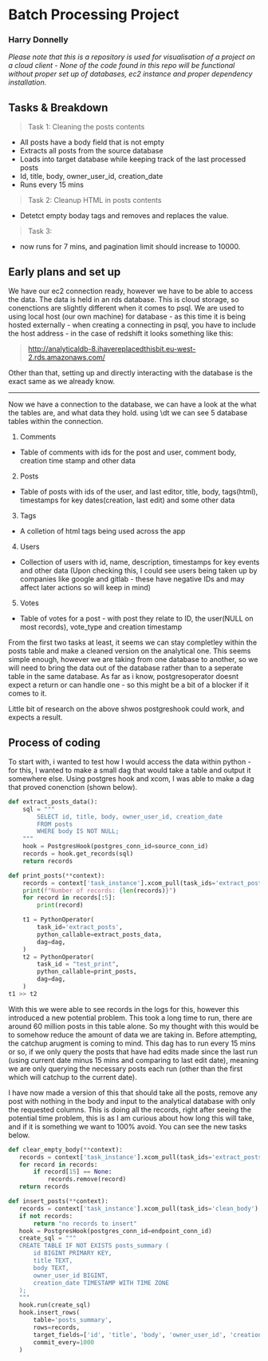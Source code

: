 # Batch Processing Project
### Harry Donnelly
*Please note that this is a repository is used for visualisation of a project on a cloud client - None of the code found in this repo will be functional without proper set up of databases, ec2 instance and proper dependency installation.*

## Tasks & Breakdown

> Task 1: Cleaning the posts contents
- All posts have a body field that is not empty
- Extracts all posts from the source database
- Loads into target database while keeping track of the last processed posts
- Id, title, body, owner_user_id, creation_date
- Runs every 15 mins


> Task 2: Cleanup HTML in posts contents
- Detetct empty boday tags and removes and replaces the value.

> Task 3: 
- now runs for 7 mins, and pagination limit should increase to 10000.

## Early plans and set up

We have our ec2 connection ready, however we have to be able to access the data. The data is held in an rds database. This is cloud storage, so conenctions are slightly different when it comes to psql. We are used to using local host (our own machine) for database - as this time it is being hosted externally - when creating a connecting in psql, you have to include the host address - in the case of redshift it looks something like this:

> http://analyticaldb-8.ihavereplacedthisbit.eu-west-2.rds.amazonaws.com/

Other than that, setting up and directly interacting with the database is the exact same as we already know.

---
Now we have a connection to the database, we can have a look at the what the tables are, and what data they hold. using \dt we can see 5 database tables within the connection.

1. Comments
- Table of comments with ids for the post and user, comment body, creation time stamp and other data
2. Posts
- Table of posts with ids of the user, and last editor, title, body, tags(html), timestamps for key dates(creation, last edit) and some other data
3. Tags
- A colletion of html tags being used across the app
4. Users
- Collection of users with id, name, description, timestamps for key events and other data (Upon checking this, I could see users being taken up by companies like google and gitlab - these have negative IDs and may affect later actions so will keep in mind)
5. Votes
- Table of votes for a post - with post they relate to ID, the user(NULL on most records), vote_type and creation timestamp

From the first two tasks at least, it seems we can stay completley within the posts table and make a cleaned version on the analytical one. This seems simple enough, however we are taking from one database to another, so we will need to bring the data out of the database rather than to a seperate table in the same database. As far as i know, postgresoperator doesnt expect a return or can handle one - so this might be a bit of a blocker if it comes to it. 

Little bit of research on the above shwos postgreshook could work, and expects a result.

## Process of coding

To start with, i wanted to test how I would access the data within python - for this, I wanted to make a small dag that would take a table and output it somewhere else. Using postgres hook and xcom, I was able to make a dag that proved conenction (shown below).

```python
def extract_posts_data():
    sql = """
        SELECT id, title, body, owner_user_id, creation_date
        FROM posts
        WHERE body IS NOT NULL;
    """
    hook = PostgresHook(postgres_conn_id=source_conn_id)
    records = hook.get_records(sql)
    return records

def print_posts(**context):
    records = context['task_instance'].xcom_pull(task_ids='extract_posts')
    print(f"Number of records: {len(records)}")
    for record in records[:5]:
        print(record)

    t1 = PythonOperator(
        task_id='extract_posts',
        python_callable=extract_posts_data,
        dag=dag,
    )
    t2 = PythonOperator(
        task_id = "test_print",
        python_callable=print_posts,
        dag=dag,
    )
t1 >> t2
```

 With this we were able to see records in the logs for this, however this introduced a new potential problem. This took a long time to run, there are around 60 million posts in this table alone. So my thought with this would be to somehow reduce the amount of data we are taking in. Before attempting, the catchup arugment is coming to mind. This dag has to run every 15 mins or so, if we only query the posts that have had edits made since the last run (using current date minus 15 mins and comparing to last edit date), meaning we are only querying the necessary posts each run (other than the first which will catchup to the current date).

 I have now made a version of this that should take all the posts, remove any post with nothing in the body and input to the analytical database with only the requested columns. This is doing all the records, right after seeing the potential time problem, this is as I am curious about how long this will take, and if it is something we want to 100% avoid. You can see the new tasks below.

 ```python
def clear_empty_body(**context):
    records = context['task_instance'].xcom_pull(task_ids='extract_posts')
    for record in records:
        if record[15] == None:
            records.remove(record)
    return records

def insert_posts(**context):
    records = context['task_instance'].xcom_pull(task_ids='clean_body') or []
    if not records:
        return "no records to insert"
    hook = PostgresHook(postgres_conn_id=endpoint_conn_id)
    create_sql = """
    CREATE TABLE IF NOT EXISTS posts_summary (
        id BIGINT PRIMARY KEY,
        title TEXT,
        body TEXT,
        owner_user_id BIGINT,
        creation_date TIMESTAMP WITH TIME ZONE
    );
    """
    hook.run(create_sql)
    hook.insert_rows(
        table='posts_summary',
        rows=records,
        target_fields=['id', 'title', 'body', 'owner_user_id', 'creation_date'],
        commit_every=1000
    )
 ```

 

